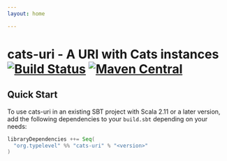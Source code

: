 ```yaml
---
layout: home

---
```


# cats-uri - A URI with Cats instances [![Build Status](https://travis-ci.com/rossabaker/cats-uri.svg?branch=master)](https://travis-ci.com/rossabaker/cats-uri) [![Maven Central](https://maven-badges.herokuapp.com/maven-central/org.typelevel/cats-uri_2.12/badge.svg)](https://maven-badges.herokuapp.com/maven-central/org.typelevel/cats-uri_2.12)

## Quick Start

To use cats-uri in an existing SBT project with Scala 2.11 or a later version, add the following dependencies to your
`build.sbt` depending on your needs:

```scala
libraryDependencies ++= Seq(
  "org.typelevel" %% "cats-uri" % "<version>"
)
```